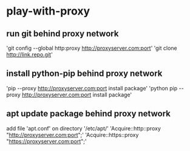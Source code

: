 # play-with-proxy


## run git behind proxy network
  'git config --global http:proxy http://proxyserver.com:port'
  'git clone http://link.repo.git'
  
  
## install python-pip behind proxy network
  'pip --proxy http://proxyserver.com:port install package'
  'python pip --proxy http://proxyserver.com:port install package'
  
  
## apt update package behind proxy network
add file 'apt.conf' on directory '/etc/apt/'
  'Acquire::http::proxy "http://proxyserver.com:port";'
  'Acquire::https::proxy "https://proxyserver.com:port";'
